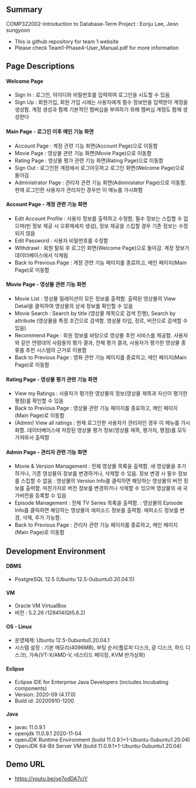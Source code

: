 ## Summary
COMP322002-Introduction to Database-Term Project : Eonju Lee, Jeon sungyoon

* This is github repository for team 1 website
* Please check Team1-Phase4-User_Manual.pdf for more information

## Page Descriptions
#### Welcome Page
- Sign In 
: 로그인, 아이디와 비밀번호를 입력하여 로그인을 시도할 수 있음
- Sign Up 
: 회원가입, 회원 가입 시에는 사용자에게 필수 정보만을 입력받아 계정을 생성함. 계정 생성과 함께 기본적인 멤버십을 부여하기 위해 멤버십 계정도 함께 생성한다

#### Main Page - 로그인 이후 메인 기능 화면
- Account Page
: 계정 관련 기능 화면(Account Page)으로 이동함
- Movie Page
: 영상물 관련 기능 화면(Movie Page)으로 이동함
- Rating Page
: 영상물 평가 관련 기능 화면(Rating Page)으로 이동함
- Sign Out
: 로그인한 계정에서 로그아웃하고 로그인 화면(Welcome Page)으로 돌아감
- Administrator Page
: 관리자 관련 기능 화면(Administator Page)으로 이동함. 현재 로그인한 사용자가 관리자인 경우만 이 메뉴를 가시화함

#### Account Page - 계정 관련 기능 화면
- Edit Account Profile
: 사용자 정보를 출력하고 수정함, 필수 정보는 스킵할 수 없으며(빈 정보 제공 시 오류메세지 생성), 정보 제공을 스킵할 경우 기존 정보는 수정되지 않음
- Edit Password
: 사용자 비밀번호를 수정함
- Withdrawl
: 회원 탈퇴 후 로그인 화면(Welcome Page)으로 돌아감. 계정 정보가 데이터베이스에서 삭제됨
- Back to Previous Page
: 계정 관련 기능 페이지를 종료하고, 메인 페이지(Main Page)로 이동함

#### Movie Page - 영상물 관련 기능 화면
- Movie List
: 영상물 릴레이션의 모든 정보를 출력함. 출력된 영상물의 View Detail을 클릭하여 영상물의 상세 정보를 확인할 수 있음 
- Movie Search
: Search by title (영상물 제목으로 검색 진행), Search by attribute (영상물을 특정 조건으로 검색함. 영상물 타입, 장르, 버전으로 검색할 수 있음)
- Recommend Page
: 회원 정보를 바탕으로 영상물 추천 서비스를 제공함. 사용자와 같은 연령대의 사람들의 평가 결과, 전체 평가 결과, 사용자가 평가한 영상물 종류를 추천 시스템의 근거로 이용함
- Back to Previous Page
: 영화 관련 기능 페이지를 종료하고, 메인 페이지(Main Page)로 이동함

#### Rating Page - 영상물 평가 관련 기능 화면
- View my Ratings
: 사용자가 평가한 영상물의 정보(영상물 제목과 자신이 평가한 평점)를 확인할 수 있음
- Back to Previous Page
: 영상물 관련 기능 페이지를 종료하고, 메인 페이지(Main Page)로 이동함
- (Admin) View all ratings
: 현재 로그인한 사용자가 관리자인 경우 이 메뉴를 가시화함. 데이터베이스에 저장된 영상물 평가 정보(영상물 제목, 평가자, 평점)를 모두 가져와서 출력함

#### Admin Page - 관리자 관련 기능 화면
- Movie & Version Management
: 전체 영상물 목록을 출력함. 새 영상물을 추가하거나, 기존 영상물의 정보를 변경하거나, 삭제할 수 있음.  정보 변경 시 필수 정보를 스킵할 수 없음
: 영상물의 Version Info를 클릭하면 해당하는 영상물의 버전 정보를 출력함. 마찬가지로 버전 정보를 변경하거나 삭제할 수 있으며 영상물의 새 국가버전을 등록할 수 있음
- Episode Management
: 전체 TV Series 목록을 출력함.
: 영상물의 Episode Info를 클릭하면 해당하는 영상물의 에피소드 정보를 출력함. 에피소드 정보를 변경, 삭제, 추가 가능함.
- Back to Previous Page
: 관리자 관련 기능 페이지를 종료하고, 메인 페이지(Main Page)로 이동함

## Development Environment
#### DBMS
- PostgreSQL 12.5 (Ubuntu 12.5-0ubuntu0.20.04.1))

#### VM
- Oracle VM VirtualBox 
- 버전 : 5.2.26 r128414(Qt5.6.2)

#### OS - Linux
- 운영체제: Ubuntu 12.5-0ubuntu0.20.04.1
- 시스템 설정 : 기본 메모리(4096MB), 부팅 순서(플로피 디스크, 광 디스크, 하드 디스크), 가속(VT-X/AMD-V, 네스티드 페이징, KVM 반가상화)

#### Eclipse 
- Eclipse IDE for Enterprise Java Developers (includes Incubating components)
- Version: 2020-09 (4.17.0)
- Build id: 20200910-1200

#### Java
- javac 11.0.9.1
- openjdk 11.0.9.1 2020-11-04
- openJDK Runtime Environment (build 11.0.9.1+1-Ubuntu-0ubuntu1.20.04)
- OpenJDK 64-Bit Server VM (build 11.0.9.1+1-Ubuntu-0ubuntu1.20.04)

## Demo URL
- https://youtu.be/oe7odDA7ciY
